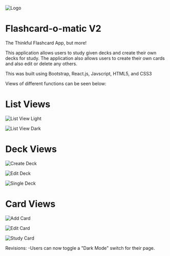 ![Logo](https://i.imgur.com/HZVuSar.png)

# Flashcard-o-matic V2
The Thinkful Flashcard App, but more!

This application allows users to study given decks and create their own decks for study. The application also allows users to create their own cards and also edit or delete any others.

This was built using Bootstrap, React.js, Javscript, HTML5, and CSS3

Views of different functions can be seen below:

# List Views

![List View Light](https://i.imgur.com/jiL28v1.png)

![List View Dark](https://i.imgur.com/sUp3eQL.png)

# Deck Views

![Create Deck](https://i.imgur.com/K9Z2ccs.png)

![Edit Deck](https://i.imgur.com/V945UcT.png)

![Single Deck](https://i.imgur.com/dUD1keE.png)

# Card Views

![Add Card](https://i.imgur.com/PD2rHsG.png)

![Edit Card](https://i.imgur.com/HypSj8S.png)

![Study Card](https://i.imgur.com/QnEg5W2.png)

Revisions:
-Users can now toggle a "Dark Mode" switch for their page.
